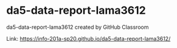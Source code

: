 # da5-data-report-lama3612
da5-data-report-lama3612 created by GitHub Classroom

Link: https://info-201a-sp20.github.io/da5-data-report-lama3612/
